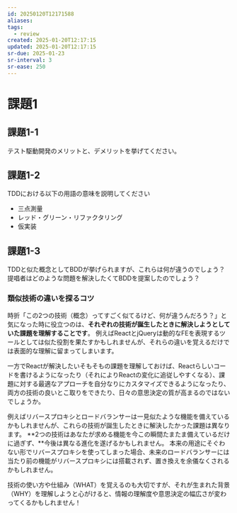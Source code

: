 ```yaml
---
id: 20250120T12171588
aliases: 
tags:
  - review
created: 2025-01-20T12:17:15
updated: 2025-01-20T12:17:15
sr-due: 2025-01-23
sr-interval: 3
sr-ease: 250
---
```

# **課題1**

## 課題1-1

テスト駆動開発のメリットと、デメリットを挙げてください。

## 課題1-2

TDDにおける以下の用語の意味を説明してください

- 三点測量
- レッド・グリーン・リファクタリング
- 仮実装

## 課題1-3

TDDと似た概念としてBDDが挙げられますが、これらは何が違うのでしょう？
提唱者はどのような問題を解決したくてBDDを提案したのでしょう？

### 類似技術の違いを探るコツ

時折「この2つの技術（概念）ってすごく似てるけど、何が違うんだろう？」と気になった時に役立つのは、**それぞれの技術が誕生したときに解決しようとしていた課題を理解することです**。
例えばReactとjQueryは動的なFEを表現するツールとしては似た役割を果たすかもしれませんが、それらの違いを覚えるだけでは表面的な理解に留まってしまいます。

一方でReactが解決したいそもそもの課題を理解しておけば、Reactらしいコードを書けるようになったり（それによりReactの変化に追従しやすくなる）、課題に対する最適なアプローチを自分なりにカスタマイズできるようになったり、両方の技術の良いとこ取りをできたり、日々の意思決定の質が高まるのではないでしょうか。

例えばリバースプロキシとロードバランサーは一見似たような機能を備えているかもしれませんが、これらの技術が誕生したときに解決したかった課題は異なります。
**2つの技術はあなたが求める機能を今この瞬間たまたま備えているだけに過ぎず、**今後は異なる進化を遂げるかもしれません。
本来の用途にそぐわない形でリバースプロキシを使ってしまった場合、未来のロードバランサーには当たり前の機能がリバースプロキシには搭載されず、置き換えを余儀なくされるかもしれません。

技術の使い方や仕組み（WHAT）を覚えるのも大切ですが、それが生まれた背景（WHY）を理解しようと心がけると、情報の理解度や意思決定の幅広さが変わってくるかもしれません！


